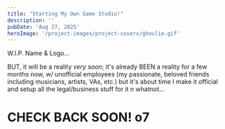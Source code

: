 ```yaml
---
title: "Starting My Own Game Studio!"
description: ''
pubDate: 'Aug 27, 2025'
heroImage: '/project-images/project-covers/ghoulie.gif'
---
```


W.I.P. Name & Logo...

BUT, it will be a reality *very soon*; it's already BEEN a reality for a few months now, w/ unofficial employees (my passionate, beloved friends including musicians, artists, VAs, etc.) but it's about time I make it official and setup all the legal/business stuff for it n whatnot...

# CHECK BACK SOON! o7